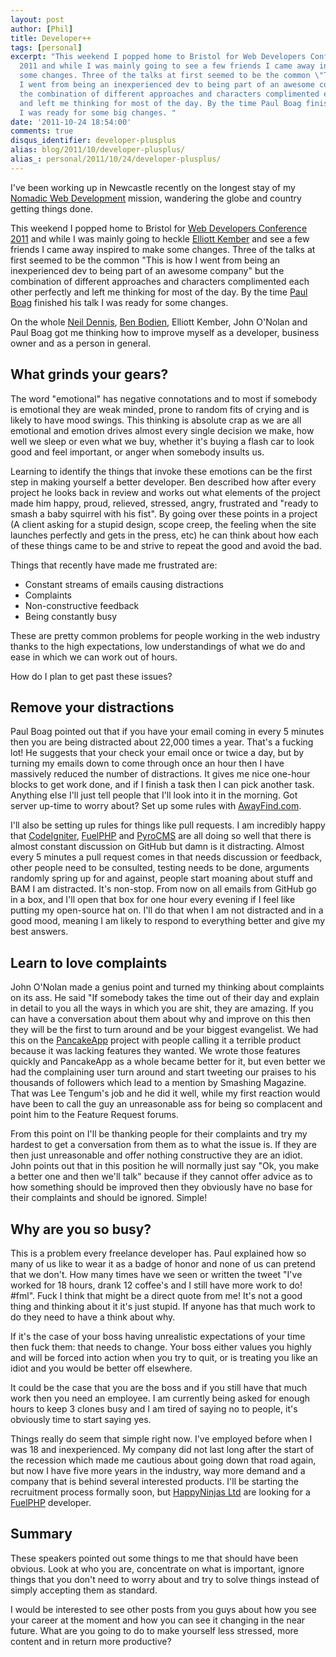 ```yaml
---
layout: post
author: [Phil]
title: Developer++
tags: [personal]
excerpt: "This weekend I popped home to Bristol for Web Developers Conference
  2011 and while I was mainly going to see a few friends I came away inspired to make
  some changes. Three of the talks at first seemed to be the common \"This is how
  I went from being an inexperienced dev to being part of an awesome company\" but
  the combination of different approaches and characters complimented each other perfectly
  and left me thinking for most of the day. By the time Paul Boag finished his talk
  I was ready for some big changes. "
date: '2011-10-24 18:54:00'
comments: true
disqus_identifier: developer-plusplus
alias: blog/2011/10/developer-plusplus/
alias_: personal/2011/10/24/developer-plusplus/
---
```


I've been working up in Newcastle recently on the longest stay of my [Nomadic Web Development](/blog/2011/08/nomadic-web-development) mission, wandering the globe and country getting things done.

This weekend I popped home to Bristol for [Web Developers Conference 2011](http://webdevconf.com/) and while I was mainly going to heckle [Elliott Kember](http://elliottkember.com) and see a few friends I came away inspired to make some changes. Three of the talks at first seemed to be the common "This is how I went from being an inexperienced dev to being part of an awesome company" but the combination of different approaches and characters complimented each other perfectly and left me thinking for most of the day. By the time [Paul Boag](http://boagworld.com/) finished his talk I was ready for some changes.

On the whole [Neil Dennis](http://twitter.com/strawberrysoup), [Ben Bodien](http://twitter.com/bbodien), Elliott Kember, John O'Nolan and Paul Boag got me thinking how to improve myself as a developer, business owner and as a person in general.

## What grinds your gears?

The word "emotional" has negative connotations and to most if somebody is emotional they are weak minded, prone to random fits of crying and is likely to have mood swings. This thinking is absolute crap as we are all emotional and emotion drives almost every single decision we make, how well we sleep or even what we buy, whether it's buying a flash car to look good and feel important, or anger when somebody insults us. 

Learning to identify the things that invoke these emotions can be the first step in making yourself a better developer. Ben described how after every project he looks back in review and works out what elements of the project made him happy, proud, relieved, stressed, angry, frustrated and "ready to smash a baby squirrel with his fist". By going over these points in a project (A client asking for a stupid design, scope creep, the feeling when the site launches perfectly and gets in the press, etc) he can think about how each of these things came to be and strive to repeat the good and avoid the bad.

Things that recently have made me frustrated are:

* Constant streams of emails causing distractions
* Complaints
* Non-constructive feedback 
* Being constantly busy

These are pretty common problems for people working in the web industry thanks to the high expectations, low understandings of what we do and ease in which we can work out of hours. 

How do I plan to get past these issues?

## Remove your distractions

Paul Boag pointed out that if you have your email coming in every 5 minutes then you are being distracted about 22,000 times a year. That's a fucking lot! He suggests that your check your email once or twice a day, but by turning my emails down to come through once an hour then I have massively reduced the number of distractions. It gives me nice one-hour blocks to get work done, and if I finish a task then I can pick another task. Anything else I'll just tell people that I'll look into it in the morning. Got server up-time to worry about? Set up some rules with [AwayFind.com](http://awayfind.com).

I'll also be setting up rules for things like pull requests. I am incredibly happy that [CodeIgniter](http://codeigniter.com/), [FuelPHP](http://fuelphp.com/) and [PyroCMS](http://pyrocms.com/) are all doing so well that there is almost constant discussion on GitHub but damn is it distracting. Almost every 5 minutes a pull request comes in that needs discussion or feedback, other people need to be consulted, testing needs to be done, arguments randomly spring up for and against, people start moaning about stuff and BAM I am distracted. It's non-stop. From now on all emails from GitHub go in a box, and I'll open that box for one hour every evening if I feel like putting my open-source hat on. I'll do that when I am not distracted and in a good mood, meaning I am likely to respond to everything better and give my best answers.

## Learn to love complaints

John O'Nolan made a genius point and turned my thinking about complaints on its ass. He said "If somebody takes the time out of their day and explain in detail to you all the ways in which you are shit, they are amazing. If you can have a conversation about them about why and improve on this then they will be the first to turn around and be your biggest evangelist. We had this on the [PancakeApp](http://pancakeapp.com/) project with people calling it a terrible product because it was lacking features they wanted. We wrote those features quickly and PancakeApp as a whole became better for it, but even better we had the complaining user turn around and start tweeting our praises to his thousands of followers which lead to a mention by Smashing Magazine. That was Lee Tengum's job and he did it well, while my first reaction would have been to call the guy an unreasonable ass for being so complacent and point him to the Feature Request forums.

From this point on I'll be thanking people for their complaints and try my hardest to get a conversation from them as to what the issue is. If they are then just unreasonable and offer nothing constructive they are an idiot. John points out that in this position he will normally just say "Ok, you make a better one and then we'll talk" because if they cannot offer advice as to how something should be improved then they obviously have no base for their complaints and should be ignored. Simple!

## Why are you so busy?

This is a problem every freelance developer has. Paul explained how so many of us like to wear it as a badge of honor and none of us can pretend that we don't. How many times have we seen or written the tweet "I've worked for 18 hours, drank 12 coffee's and I still have more work to do! #fml". Fuck I think that might be a direct quote from me! It's not a good thing and thinking about it it's just stupid. If anyone has that much work to do they need to have a think about why.

If it's the case of your boss having unrealistic expectations of your time then fuck them: that needs to change. Your boss either values you highly and will be forced into action when you try to quit, or is treating you like an idiot and you would be better off elsewhere.

It could be the case that you are the boss and if you still have that much work then you need an employee. I am currently being asked for enough hours to keep 3 clones busy and I am tired of saying no to people, it's obviously time to start saying yes.

Things really do seem that simple right now. I've employed before when I was 18 and inexperienced. My company did not last long after the start of the recession which made me cautious about going down that road again, but now I have five more years in the industry, way more demand and a company that is behind several interested products. I'll be starting the recruitment process formally soon, but [HappyNinjas Ltd](http://happyninjas.com/) are looking for a [FuelPHP](http://fuelphp.com/) developer.

## Summary

These speakers pointed out some things to me that should have been obvious. Look at who you are, concentrate on what is important, ignore things that you don't need to worry about and try to solve things instead of simply accepting them as standard.

I would be interested to see other posts from you guys about how you see your career at the moment and how you can see it changing in the near future. What are you going to do to make yourself less stressed, more content and in return more productive?
